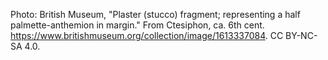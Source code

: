 Photo: British Museum, "Plaster (stucco) fragment; representing a half palmette-anthemion in margin." From Ctesiphon, ca. 6th cent. https://www.britishmuseum.org/collection/image/1613337084. CC BY-NC-SA 4.0.